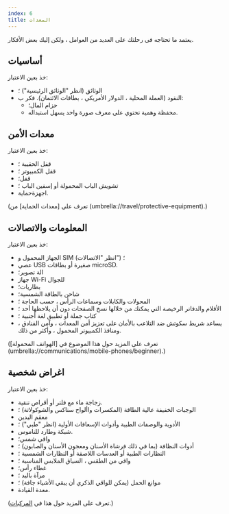 ```yaml
---
index: 6
title: المعدات
---
```

يعتمد ما تحتاجه في رحلتك على العديد من العوامل ، ولكن إليك بعض الأفكار.

## أساسيات

خذ بعين الاعتبار:

*   الوثائق (انظر "الوثائق الرئيسية") ؛
*   النقود (العملة المحلية ، الدولار الأمريكي ، بطاقات الائتمان). فكر ب:
    * حزام المال؛
    * محفظة وهمية تحتوي على معرف صورة واحد يسهل استبداله.

## معدات الأمن

خذ بعين الاعتبار:

*   قفل الحقيبة ؛
*   قفل الكمبيوتر ؛
*   قفل؛
*   تشويش الباب المحمولة أو إسفين الباب ؛
*   اجهزةحماية.

(تعرف على [معدات الحماية] من (umbrella://travel/protective-equipment).)

## المعلومات والاتصالات

خذ بعين الاعتبار:

*   الجهاز المحمول و SIM (انظر "الاتصالات") ؛
*   عصي USB صغيرة أو بطاقات microSD.
*   الة تصوير؛
*   جهاز Wi-Fi للجوال
*   بطاريات؛
*   شاحن بالطاقة الشمسية؛
*   المحولات والكابلات وسماعات الرأس ، حسب الحاجة ؛
*   الأقلام والدفاتر الرخيصة التي يمكنك من خلالها نسخ الصفحات دون أن يلاحظها أحد ؛
*   كتاب جملة أو تطبيق لغة أجنبية ؛
*   يساعد شريط سكوتش ضد التلاعب بالأمان على تعزيز أمن المعدات ، وآمن الفنادق ، ومنافذ الكمبيوتر المحمول ، وأكثر من ذلك.

(تعرف على المزيد حول هذا الموضوع في [الهواتف المحمولة] (umbrella://communications/mobile-phones/beginner).)

## اغراض شخصية

خذ بعين الاعتبار:

*   زجاجة ماء مع فلتر أو أقراص تنقية.
*   الوجبات الخفيفة عالية الطاقة (المكسرات واألواح سناكس والشوكولاتة) ؛
*   معقم اليدين
*   الأدوية والوصفات الطبية وأدوات الإسعافات الأولية (انظر "طبي") ؛
*   شبكة وطارد للناموس.
*   واقي شمس؛
*   أدوات النظافة (بما في ذلك فرشاة الأسنان ومعجون الأسنان والصابون) ؛
*   النظارات الطبية أو العدسات اللاصقة أو النظارات الشمسية ؛
*   واقي من الطقس  ، السياق الملابس المناسبة ؛
*   غطاء رأس؛
*   مرآة باليد ؛
*   موانع الحمل (يمكن للواقي الذكري أن يبقي الأشياء جافة) ؛
*   معدة القيادة.

(تعرف على المزيد حول هذا في [المركبات](umbrella://travel/vehicles).)